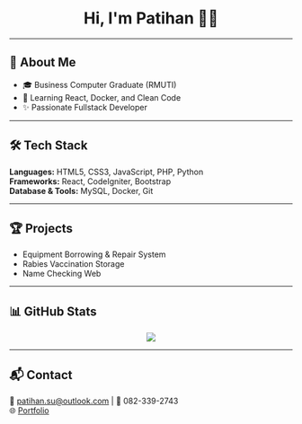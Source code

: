 <h1 align="center">Hi, I'm Patihan 👨‍💻</h1>

---

## 📖 About Me  

- 🎓 Business Computer Graduate (RMUTI)  
- 🌱 Learning React, Docker, and Clean Code  
- ✨ Passionate Fullstack Developer  

---

## 🛠️ Tech Stack  

**Languages:** HTML5, CSS3, JavaScript, PHP, Python  
**Frameworks:** React, CodeIgniter, Bootstrap  
**Database & Tools:** MySQL, Docker, Git  

---

## 🏆 Projects  

- Equipment Borrowing & Repair System  
- Rabies Vaccination Storage  
- Name Checking Web  

---

## 📊 GitHub Stats  

<p align="center">
  <img src="https://github-readme-stats.vercel.app/api?username=patihan23&show_icons=true&theme=vue" />
</p>

---

## 📬 Contact  

📧 [patihan.su@outlook.com](mailto:patihan.su@outlook.com) | 📱 082-339-2743  
🌐 [Portfolio](http://www.patihan-space.wuaze.com)
